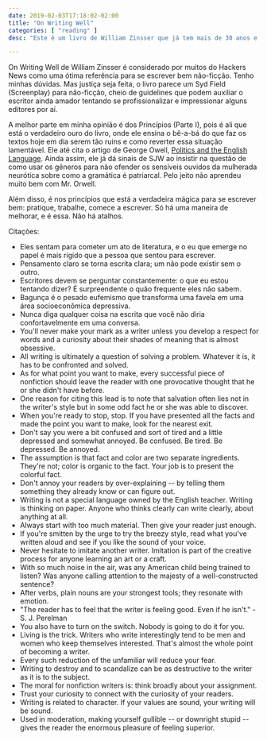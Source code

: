 ```yaml
---
date: 2019-02-03T17:18:02-02:00
title: "On Writing Well"
categories: [ "reading" ]
desc: "Este é um livro de William Zinsser que já tem mais de 30 anos e que é falado no Hacker News como referência para escritores de não-ficção."

---
```

On Writing Well de William Zinsser é considerado por muitos do Hackers News como uma ótima referência para se escrever bem não-ficção. Tenho minhas dúvidas. Mas justiça seja feita, o livro parece um Syd Field (Screenplay) para não-ficção, cheio de guidelines que podem auxiliar o escritor ainda amador tentando se profissionalizar e impressionar alguns editores por aí.

A melhor parte em minha opinião é dos Princípios (Parte I), pois é ali que está o verdadeiro ouro do livro, onde ele ensina o bê-a-bá do que faz os textos hoje em dia serem tão ruins e como reverter essa situação lamentável. Ele até cita o artigo de George Owell, [Politics and the English Language](/george-orwell-politics-and-the-english-language). Ainda assim, ele já dá sinais de SJW ao insistir na questão de como usar os gêneros para não ofender os sensíveis ouvidos da mulherada neurótica sobre como a gramática é patriarcal. Pelo jeito não aprendeu muito bem com Mr. Orwell.

Além disso, é nos princípios que está a verdadeira mágica para se escrever bem: pratique, trabalhe, comece a escrever. Só há uma maneira de melhorar, e é essa. Não há atalhos.

Citações:

 - Eles sentam para cometer um ato de literatura, e o eu que emerge no papel é mais rígido que a pessoa que sentou para escrever.
 - Pensamento claro se torna escrita clara; um não pode existir sem o outro.
 - Escritores devem se perguntar constantemente: o que eu estou tentando dizer? É surpreendente o quão frequente eles não sabem.
 - Bagunça é o pesado eufemismo que transforma uma favela em uma área socioeconômica depressiva.
 - Nunca diga qualquer coisa na escrita que você não diria confortavelmente em uma conversa.
 - You'll never make your mark as a writer unless you develop a respect for words and a curiosity about their shades of meaning that is almost obsessive.
 - All writing is ultimately a question of solving a problem. Whatever it is, it has to be confronted and solved.
 - As for what point you want to make, every successful piece of nonfiction should leave the reader with one provocative thought that he or she didn't have before.
 - One reason for citing this lead is to note that salvation often lies not in the writer's style but in some odd fact he or she was able to discover.
 - When you're ready to stop, stop. If you have presented all the facts and made the point you want to make, look for the nearest exit.
 - Don't say you were a bit confused and sort of tired and a little depressed and somewhat annoyed. Be confused. Be tired. Be depressed. Be annoyed.
 - The assumption is that fact and color are two separate ingredients. They're not; color is organic to the fact. Your job is to present the colorful fact.
 - Don't annoy your readers by over-explaining -- by telling them something they already know or can figure out.
 - Writing is not a special language owned by the English teacher. Writing is thinking on paper. Anyone who thinks clearly can write clearly, about anything at all.
 - Always start with too much material. Then give your reader just enough.
 - If you're smitten by the urge to try the breezy style, read what you've written aloud and see if you like the sound of your voice.
 - Never hesitate to imitate another writer. Imitation is part of the creative process for anyone learning an art or a craft.
 - With so much noise in the air, was any American child being trained to listen? Was anyone calling attention to the majesty of a well-constructed sentence?
 - After verbs, plain nouns are your strongest tools; they resonate with emotion.
 - "The reader has to feel that the writer is feeling good. Even if he isn't." - S. J. Perelman
 - You also have to turn on the switch. Nobody is going to do it for you.
 - Living is the trick. Writers who write interestingly tend to be men and women who keep themselves interested. That's almost the whole point of becoming a writer.
 - Every such reduction of the unfamiliar will reduce your fear.
 - Writing to destroy and to scandalize can be as destructive to the writer as it is to the subject.
 - The moral for nonfiction writers is: think broadly about your assignment.
 - Trust your curiosity to connect with the curiosity of your readers.
 - Writing is related to character. If your values are sound, your writing will be sound.
 - Used in moderation, making yourself gullible -- or downright stupid -- gives the reader the enormous pleasure of feeling superior.
